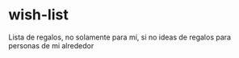 # wish-list
Lista de regalos, no solamente para mí, si no ideas de regalos para personas de mi alrededor
